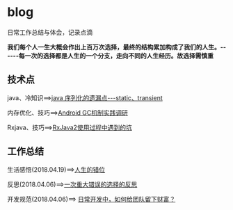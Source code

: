# blog
日常工作总结与体会，记录点滴

**我们每个人一生大概会作出上百万次选择，最终的结构累加构成了我们的人生。------每一次的选择都是人生的一个分支，走向不同的人生经历。故选择需慎重**




## 技术点

java、冷知识==>[java 序列化的遗漏点---static、transient](https://github.com/qqiabc521/blog/issues/5)

内存优化、技巧==>[Android GC机制实践调研](https://github.com/qqiabc521/blog/issues/4)

Rxjava、技巧==>[RxJava2使用过程中遇到的坑](https://github.com/qqiabc521/blog/issues/3)





## 工作总结

生活感悟(2018.04.19)==>[人生的错位](https://github.com/qqiabc521/blog/issues/6)

反思(2018.04.06)==>[一次重大错误的选择的反思](https://github.com/qqiabc521/blog/issues/2)

开发规范(2018.04.06)==> [日常开发中，如何给团队留下财富？](https://github.com/qqiabc521/blog/issues/1)


